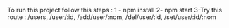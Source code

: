 To run this project follow this steps : 1 - npm install 2- npm start 3-Try this route : /users, /user/:id, /add/user/:nom, /del/user/:id, /set/user/:id/:nom